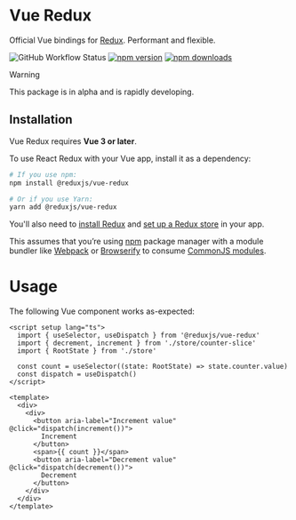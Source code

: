 # Vue Redux

Official Vue bindings for [Redux](https://github.com/reduxjs/redux).
Performant and flexible.

![GitHub Workflow Status](https://img.shields.io/github/actions/workflow/status/reduxjs/vue-redux/test.yml?style=flat-square) [![npm version](https://img.shields.io/npm/v/@reduxjs/vue.svg?style=flat-square)](https://www.npmjs.com/package/@reduxjs/vue)
[![npm downloads](https://img.shields.io/npm/dm/@reduxjs/vue.svg?style=flat-square)](https://www.npmjs.com/package/@reduxjs/vue)

> [!WARNING]
> This package is in alpha and is rapidly developing.

## Installation

Vue Redux requires **Vue 3 or later**.

To use React Redux with your Vue app, install it as a dependency:

```bash
# If you use npm:
npm install @reduxjs/vue-redux

# Or if you use Yarn:
yarn add @reduxjs/vue-redux
```

You'll also need to [install Redux](https://redux.js.org/introduction/installation) and [set up a Redux store](https://redux.js.org/recipes/configuring-your-store/) in your app.

This assumes that you’re using [npm](http://npmjs.com/) package manager
with a module bundler like [Webpack](https://webpack.js.org/) or
[Browserify](http://browserify.org/) to consume [CommonJS
modules](https://webpack.js.org/api/module-methods/#commonjs).

# Usage

The following Vue component works as-expected:

```vue
<script setup lang="ts">
  import { useSelector, useDispatch } from '@reduxjs/vue-redux'
  import { decrement, increment } from './store/counter-slice'
  import { RootState } from './store'

  const count = useSelector((state: RootState) => state.counter.value)
  const dispatch = useDispatch()
</script>

<template>
  <div>
    <div>
      <button aria-label="Increment value" @click="dispatch(increment())">
        Increment
      </button>
      <span>{{ count }}</span>
      <button aria-label="Decrement value" @click="dispatch(decrement())">
        Decrement
      </button>
    </div>
  </div>
</template>
```
